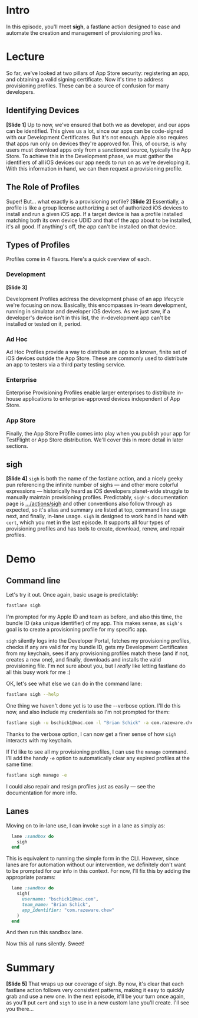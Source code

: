 # Intro
In this episode, you'll meet **sigh**, a fastlane action designed to ease and automate the creation and management of provisioning profiles. 
# Lecture
So far, we've looked at two pillars of App Store security: registering an app, and obtaining a valid signing certificate. Now it's time to address provisioning profiles. These can be a source of confusion for many developers.
## Identifying Devices
**[Slide 1]**
Up to now, we've ensured that both we as developer, and our apps can be identified. This gives us a lot, since our apps can be code-signed with our Development Certificates. But it's not enough. Apple also requires that apps run only on devices they're approved for. This, of course, is why users must download apps only from a sanctioned source, typically the App Store.
To achieve this in the Development phase, we must gather the identifiers of all iOS devices our app needs to run on as we're developing it. With this information in hand, we can then request a provisioning profile. 
## The Role of Profiles
Super! But… what exactly is a provisioning profile? 
**[Slide 2]** 
Essentially, a profile is like a group license authorizing a set of authorized iOS devices to install and run a given iOS app. If a target device is has a profile installed matching both its own device UDID and that of the app about to be installed, it's all good. If anything's off, the app can't be installed on that device. 
## Types of Profiles
 Profiles come in 4 flavors. Here's a quick overview of each.
### Development
**[Slide 3]** 
<!-- Editor: Please click to expose matching bullet points for the next 3 profile types here (the first will display automatically). -->
Development Profiles address the development phase of an app lifecycle we're focusing on now. Basically, this encompasses in-team development, running in simulator and developer iOS devices. As we just saw, if a developer's device isn't in this list, the in-development app can't be installed or tested on it, period.
### Ad Hoc
Ad Hoc Profiles provide a way to distribute an app to a known, finite set of iOS devices outside the App Store. These are commonly used to distribute an app to testers via a third party testing service.
### Enterprise
Enterprise Provisioning Profiles enable larger enterprises to distribute in-house applications to enterprise-approved devices independent of App Store. 
### App Store
Finally, the App Store Profile comes into play when you publish your app for TestFlight or App Store distribution. We'll cover this in more detail in later sections.
## sigh
**[Slide 4]**
`sigh` is both the name of the fastlane action, and a nicely geeky pun referencing the infinite number of sighs — and other more colorful expressions — historically heard as iOS developers planet-wide struggle to manually maintain provisioning profiles.
Predictably, `sigh's` documentation page is […/actions/sigh][1] and other conventions also follow through as expected, so it's alias and summary are listed at top, command line usage next, and finally, in-lane usage.
`sigh` is designed to work hand in hand with `cert`, which you met in the last episode. It supports all four types of provisioning profiles and has tools to create, download, renew, and repair profiles. 
# Demo
## Command line
Let's try it out. Once again, basic usage is predictably:
```bash
fastlane sigh
```
<!-- com.razeware.chew -->
I'm prompted for my Apple ID and team as before, and also this time, the bundle ID (aka unique identifier) of my app. This makes sense, as `sigh's` goal is to create a provisioning profile for my specific app. 
<!-- continue -->
`sigh` silently logs into the Developer Portal, 
fetches my provisioning profiles, 
checks if any are valid for my bundle ID, 
gets my Development Certificates from my keychain, 
sees if any provisioning profiles match these (and if not, creates a new one), 
and finally, downloads and installs the valid provisioning file. 
I'm not sure about you, but I *really* like letting fastlane do all this busy work for me :)


OK, let's see what else we can do in the command lane:
```bash
fastlane sigh --help
```
One thing we haven't done yet is to use the --verbose option. I'll do this now, and also include my credentials so I'm not prompted for them:
```bash
fastlane sigh -u bschick1@mac.com -l "Brian Schick" -a com.razeware.chew --verbose
```
Thanks to the verbose option, I can now get a finer sense of how `sigh` interacts with my keychain.

If I'd like to see all my provisioning profiles, I can use the `manage` command. I'll add the handy `-e` option to automatically clear any expired profiles at the same time:
```bash
fastlane sigh manage -e
```
I could also repair and resign profiles just as easily — see the documentation for more info.


## Lanes
Moving on to in-lane use, I can invoke `sigh` in a lane as simply as:
```ruby
  lane :sandbox do
    sigh
  end 
```
This is equivalent to running the simple form in the CLI. However, since lanes are for automation without our intervention, we definitely don't want to be prompted for our info in this context. For now, I'll fix this by adding the appropriate params:
```ruby
  lane :sandbox do
    sigh(
      username: "bschick1@mac.com",
      team_name: "Brian Schick",
      app_identifier: "com.razeware.chew"
    )
  end 
```
And then run this sandbox lane.
<!-- fastlane sandbox -->
Now this all runs silently. Sweet!
# Summary
**[Slide 5]** 
That wraps up our coverage of sigh. By now, it's clear that each fastlane action follows very consistent patterns, making it easy to quickly grab and use a new one.
In the next episode, it'll be your turn once again, as you'll put `cert` and `sigh` to use in a new custom lane you'll create. I'll see you there…

[1]:	[https://docs.fastlane.tools/actions/sigh/#sigh] "…/actions/sigh"